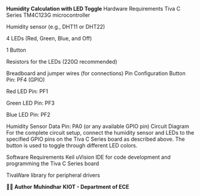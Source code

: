 **Humidity Calculation with LED Toggle**
Hardware Requirements
Tiva C Series TM4C123G microcontroller

Humidity sensor (e.g., DHT11 or DHT22)

4 LEDs (Red, Green, Blue, and Off)

1 Button

Resistors for the LEDs (220Ω recommended)

Breadboard and jumper wires (for connections)
Pin Configuration
Button Pin: PF4 (GPIO)

Red LED Pin: PF1

Green LED Pin: PF3

Blue LED Pin: PF2

Humidity Sensor Data Pin: PA0 (or any available GPIO pin)
Circuit Diagram
For the complete circuit setup, connect the humidity sensor and LEDs to the specified GPIO pins on the Tiva C Series board as described above. The button is used to toggle through different LED colors.

Software Requirements
Keil uVision IDE for code development and programming the Tiva C Series board

TivaWare library for peripheral drivers

**🧑‍💻 Author**
**Muhindhar**
**KIOT - Department of ECE**
